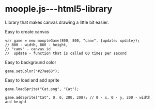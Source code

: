 # moople.js---html5-library
Library that makes canvas drawing a little bit easier.

Easy to create canvas
```
var game = new moopleGame(800, 800, "canv", {update: update});
// 800 - width, 800 - height,
// "canv" - canvas id
//  update - function that is called 60 times per second
```

Easy to background color
```
game.setColor("#27ae60");
```

Easy to load and add sprite
```
game.loadSprite("Cat.png", "Cat");

game.addSprite("Cat", 0, 0, 200, 200); // 0 - x, 0 - y, 200 - width and height
```
